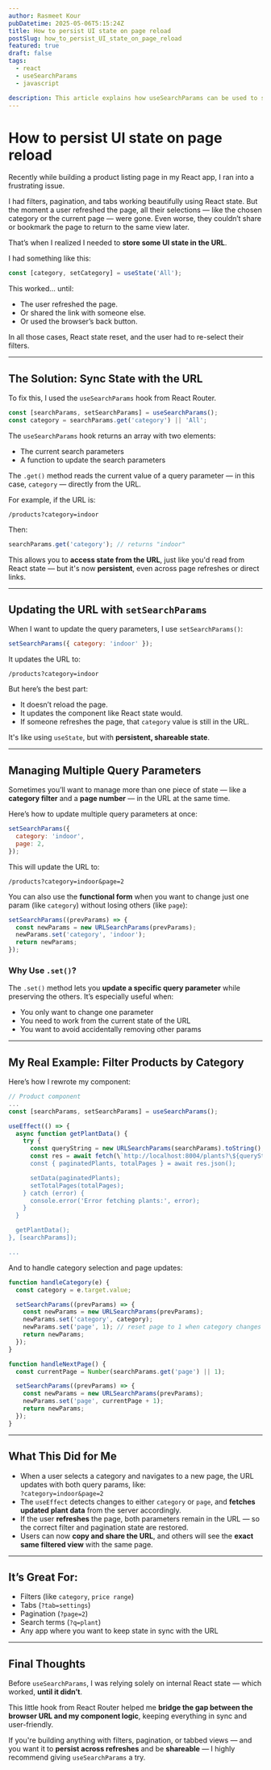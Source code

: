 ```yaml
---
author: Rasmeet Kour
pubDatetime: 2025-05-06T5:15:24Z
title: How to persist UI state on page reload
postSlug: how_to_persist_UI_state_on_page_reload
featured: true
draft: false
tags:
  - react
  - useSearchParams
  - javascript

description: This article explains how useSearchParams can be used to sync UI with URL.
---
```

# How to persist UI state on page reload

Recently while building a product listing page in my React app, I ran into a frustrating issue.

I had filters, pagination, and tabs working beautifully using React state. But the moment a user refreshed the page, all their selections — like the chosen category or the current page — were gone. Even worse, they couldn’t share or bookmark the page to return to the same view later.

That’s when I realized I needed to **store some UI state in the URL**.

I had something like this:

```jsx
const [category, setCategory] = useState('All');
```

This worked... until:

- The user refreshed the page.
- Or shared the link with someone else.
- Or used the browser’s back button.

In all those cases, React state reset, and the user had to re-select their filters.

---

## The Solution: Sync State with the URL

To fix this, I used the `useSearchParams` hook from React Router.

```jsx
const [searchParams, setSearchParams] = useSearchParams();
const category = searchParams.get('category') || 'All';
```

The `useSearchParams` hook returns an array with two elements:

- The current search parameters
- A function to update the search parameters

The `.get()` method reads the current value of a query parameter — in this case, `category` — directly from the URL.

For example, if the URL is:

```
/products?category=indoor
```

Then:

```jsx
searchParams.get('category'); // returns "indoor"
```

This allows you to **access state from the URL**, just like you'd read from React state — but it's now **persistent**, even across page refreshes or direct links.

---

## Updating the URL with `setSearchParams`

When I want to update the query parameters, I use `setSearchParams()`:

```jsx
setSearchParams({ category: 'indoor' });
```

It updates the URL to:

```
/products?category=indoor
```

But here’s the best part:

- It doesn’t reload the page.
- It updates the component like React state would.
- If someone refreshes the page, that `category` value is still in the URL.

It's like using `useState`, but with **persistent, shareable state**.

---

## Managing Multiple Query Parameters

Sometimes you’ll want to manage more than one piece of state — like a **category filter** and a **page number** — in the URL at the same time.

Here’s how to update multiple query parameters at once:

```jsx
setSearchParams({
  category: 'indoor',
  page: 2,
});
```

This will update the URL to:

```
/products?category=indoor&page=2
```

You can also use the **functional form** when you want to change just one param (like `category`) without losing others (like `page`):

```jsx
setSearchParams((prevParams) => {
  const newParams = new URLSearchParams(prevParams);
  newParams.set('category', 'indoor');
  return newParams;
});
```

### Why Use `.set()`?

The `.set()` method lets you **update a specific query parameter** while preserving the others. It’s especially useful when:

- You only want to change one parameter
- You need to work from the current state of the URL
- You want to avoid accidentally removing other params

---

## My Real Example: Filter Products by Category

Here’s how I rewrote my component:

```jsx
// Product component
...
const [searchParams, setSearchParams] = useSearchParams();

useEffect(() => {
  async function getPlantData() {
    try {
      const queryString = new URLSearchParams(searchParams).toString();
      const res = await fetch(\`http://localhost:8004/plants?\${queryString}\`);
      const { paginatedPlants, totalPages } = await res.json();

      setData(paginatedPlants);
      setTotalPages(totalPages);
    } catch (error) {
      console.error('Error fetching plants:', error);
    }
  }

  getPlantData();
}, [searchParams]);

...
```

And to handle category selection and page updates:

```jsx
function handleCategory(e) {
  const category = e.target.value;

  setSearchParams((prevParams) => {
    const newParams = new URLSearchParams(prevParams);
    newParams.set('category', category);
    newParams.set('page', 1); // reset page to 1 when category changes
    return newParams;
  });
}

function handleNextPage() {
  const currentPage = Number(searchParams.get('page') || 1);

  setSearchParams((prevParams) => {
    const newParams = new URLSearchParams(prevParams);
    newParams.set('page', currentPage + 1);
    return newParams;
  });
}
```

---

## What This Did for Me

- When a user selects a category and navigates to a new page, the URL updates with both query params, like:  
  `?category=indoor&page=2`
- The `useEffect` detects changes to either `category` or `page`, and **fetches updated plant data** from the server accordingly.
- If the user **refreshes** the page, both parameters remain in the URL — so the correct filter and pagination state are restored.
- Users can now **copy and share the URL**, and others will see the **exact same filtered view** with the same page.

---

## It’s Great For:

- Filters (like `category`, `price range`)
- Tabs (`?tab=settings`)
- Pagination (`?page=2`)
- Search terms (`?q=plant`)
- Any app where you want to keep state in sync with the URL

---

## Final Thoughts

Before `useSearchParams`, I was relying solely on internal React state — which worked, **until it didn’t**.

This little hook from React Router helped me **bridge the gap between the browser URL and my component logic**, keeping everything in sync and user-friendly.

If you're building anything with filters, pagination, or tabbed views — and you want it to **persist across refreshes** and be **shareable** — I highly recommend giving `useSearchParams` a try.
